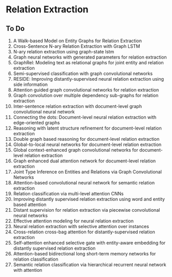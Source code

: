 # Relation Extraction

## To Do

1. A Walk-based Model on Entity Graphs for Relation Extraction
2. Cross-Sentence N-ary Relation Extraction with Graph LSTM
3.  N-ary relation extraction using graph-state lstm
4. Graph neural networks with generated parameters for relation extraction
5. GraphRel: Modeling text as relational graphs for joint entity and relation extraction
6. Semi-supervised classification with graph convolutional networks
7. RESIDE: Improving distantly-supervised neural relation extraction using side information
8. Attention guided graph convolutional networks for relation extraction
9. Graph convolution over multiple dependency sub-graphs for relation extraction
10. Inter-sentence relation extraction with document-level graph convolutional neural network
11. Connecting the dots: Document-level neural relation extraction with edge-oriented graphs 
12. Reasoning with latent structure refinement for document-level relation extraction
13. Double graph based reasoning for document-level relation extraction
14. Global-to-local neural networks for document-level relation extraction
15. Global context-enhanced graph convolutional networks for document-level relation extraction
16. Graph enhanced dual attention network for document-level relation extraction
17.  Joint Type Inference on Entities and Relations via Graph Convolutional Networks
18. Attention-based convolutional neural network for semantic relation extraction
19. Relation classification via multi-level attention CNNs
20. Improving distantly supervised relation extraction using word and entity based attention
21. Distant supervision for relation extraction via piecewise convolutional neural networks
22. Effective attention modeling for neural relation extraction
23. Neural relation extraction with selective attention over instances
24. Cross-relation cross-bag attention for distantly-supervised relation extraction
25. Self-attention enhanced selective gate with entity-aware embedding for distantly supervised relation extraction
26.  Attention-based bidirectional long short-term memory networks for relation classification
27.  Semantic relation classification via hierarchical recurrent neural network with attention